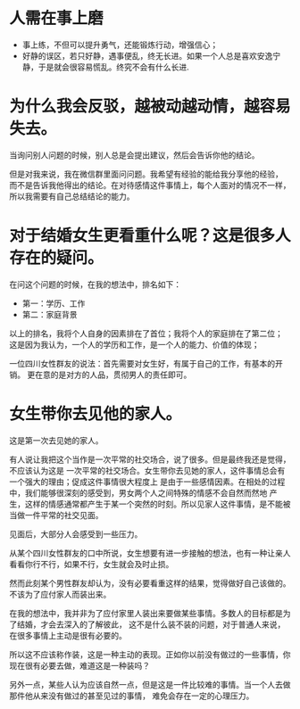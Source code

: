 # 人需在事上磨

- 事上练，不但可以提升勇气，还能锻炼行动，增强信心；
- 好静的误区，若只好静，遇事便乱，终无长进。如果一个人总是喜欢安逸宁静，于是就会很容易慌乱。终究不会有什么长进.

# 为什么我会反驳，越被动越动情，越容易失去。

当询问别人问题的时候，别人总是会提出建议，然后会告诉你他的结论。

但是对我来说，我在微信群里面问问题。我希望有经验的能给我分享他的经验，
而不是告诉我他得出的结论。在对待感情这件事情上，每个人面对的情况不一样，
所以我需要有自己总结结论的能力。

# 对于结婚女生更看重什么呢？这是很多人存在的疑问。

在问这个问题的时候，在我的想法中，排名如下：

- 第一：学历、工作
- 第二：家庭背景

以上的排名，我将个人自身的因素排在了首位；我将个人的家庭排在了第二位；
这是因为我认为，一个人的学历和工作，是一个人的能力、价值的体现；

一位四川女性群友的说法：首先需要对女生好，有属于自己的工作，有基本的开销。
更在意的是对方的人品，贯彻男人的责任即可。

# 女生带你去见他的家人。

这是第一次去见她的家人。

有人说让我把这个当作是一次平常的社交场合，说了很多。但是最终我还是觉得，不应该认为这是
一次平常的社交场合。女生带你去见她的家人，这件事情总会有一个强大的理由；促成这件事情很大程度上
是由于一些感情因素。在相处的过程中，我们能够很深刻的感受到，男女两个人之间特殊的情感不会自然而然地
产生，这样的情感通常都产生于某一个突然的时刻。所以见家人这件事情，是不能被当做一件平常的社交见面。


见面后，大部分人会感受到一些压力。

从某个四川女性群友的口中所说，女生想要有进一步接触的想法，也有一种让亲人看看你行不行，如果不行，女生就会及时止损。

然而此刻某个男性群友却认为，没有必要看重这样的结果，觉得做好自己该做的。不该为了应付家人而装出来。

在我的想法中，我并非为了应付家里人装出来要做某些事情。多数人的目标都是为了结婚，才会去深入的了解彼此，
这不是什么装不装的问题，对于普通人来说，在很多事情上主动是很有必要的。

所以这不应该称作装，这是一种主动的表现。正如你以前没有做过的一些事情，你现在很有必要去做，难道这是一种装吗？

另外一点，某些人认为应该自然一点，但是这是一件比较难的事情。当一个人去做那件他从来没有做过的甚至见过的事情，
难免会存在一定的心理压力。
